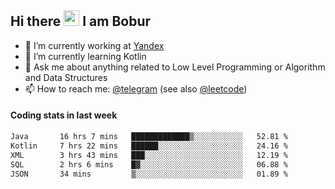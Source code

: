 ## Hi there <img src="https://media.giphy.com/media/hvRJCLFzcasrR4ia7z/giphy.gif" width="25px" height="25px"> I am Bobur

- 💼 I’m currently working at [Yandex](https://yandex.ru/)
- 🌱 I’m currently learning Kotlin
- 💬 Ask me about anything related to Low Level Programming or Algorithm and Data Structures
- 📫 How to reach me: [@telegram](https://t.me/octoant) (see also [@leetcode](https://leetcode.com/octoant/))    

#### Coding stats in last week

<!--START_SECTION:waka-->

```txt
Java       16 hrs 7 mins   █████████████▒░░░░░░░░░░░   52.81 %
Kotlin     7 hrs 22 mins   ██████░░░░░░░░░░░░░░░░░░░   24.16 %
XML        3 hrs 43 mins   ███░░░░░░░░░░░░░░░░░░░░░░   12.19 %
SQL        2 hrs 6 mins    █▓░░░░░░░░░░░░░░░░░░░░░░░   06.88 %
JSON       34 mins         ▒░░░░░░░░░░░░░░░░░░░░░░░░   01.89 %
```

<!--END_SECTION:waka-->
